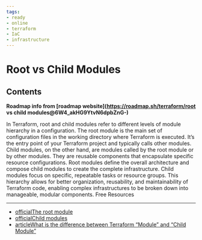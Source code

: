 ```yaml
---
tags:
- ready
- online
- terraform
- IaC
- infrastructure
---
```


# Root vs Child Modules

## Contents

__Roadmap info from [roadmap website](<https://roadmap.sh/terraform/root> vs child modules@6W4_akHG9YtvN6dpbZnG-)__

In Terraform, root and child modules refer to different levels of module hierarchy in a configuration. The root module is the main set of configuration files in the working directory where Terraform is executed. It’s the entry point of your Terraform project and typically calls other modules. Child modules, on the other hand, are modules called by the root module or by other modules. They are reusable components that encapsulate specific resource configurations. Root modules define the overall architecture and compose child modules to create the complete infrastructure. Child modules focus on specific, repeatable tasks or resource groups. This hierarchy allows for better organization, reusability, and maintainability of Terraform code, enabling complex infrastructures to be broken down into manageable, modular components.
Free Resources

---

- [officialThe root module](https://developer.hashicorp.com/terraform/language/modules#the-root-module)
- [officialChild modules](https://developer.hashicorp.com/terraform/language/modules#child-modules)
- [articleWhat is the difference between Terraform “Module” and “Child Module”](https://stackoverflow.com/questions/77671412/what-is-the-difference-between-terraform-module-and-child-module)
